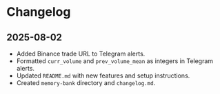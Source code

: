 # Changelog

## 2025-08-02

-   Added Binance trade URL to Telegram alerts.
-   Formatted `curr_volume` and `prev_volume_mean` as integers in Telegram alerts.
-   Updated `README.md` with new features and setup instructions.
-   Created `memory-bank` directory and `changelog.md`.